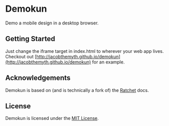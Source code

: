 # Demokun

Demo a mobile design in a desktop browser.

## Getting Started

Just change the iframe target in index.html to wherever your
web app lives. Checkout out
[http://jacobthemyth.github.io/demokun](http://jacobthemyth.github.io/demokun)
for an example.

## Acknowledgements

Demokun is based on (and is technically a fork of) the
[Ratchet](http://github.com/maker/ratchet) docs.

## License

Demokun is licensed under the [MIT License](http://opensource.org/licenses/MIT).
